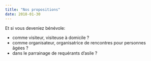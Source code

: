 ```yaml
---
title: "Nos propositions"
date: 2018-01-30
---
```


Et si vous deveniez bénévole:

- comme visiteur, visiteuse à domicile ?
- comme organisateur, organisatrice de rencontres pour personnes âgées ?
- dans le parrainage de requérants d’asile ?
